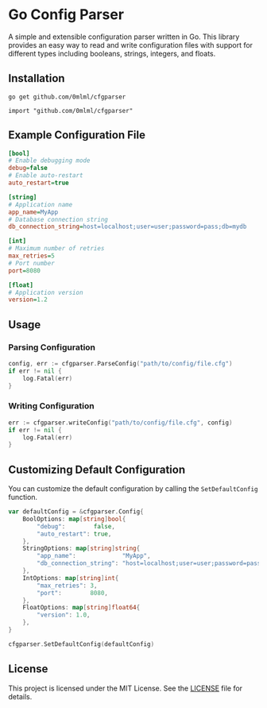# Go Config Parser

A simple and extensible configuration parser written in Go. This library provides an easy way to read and write configuration files with support for different types including booleans, strings, integers, and floats.

## Installation

`go get github.com/0mlml/cfgparser`

`import "github.com/0mlml/cfgparser"`

## Example Configuration File

```ini
[bool]
# Enable debugging mode
debug=false
# Enable auto-restart
auto_restart=true

[string]
# Application name
app_name=MyApp
# Database connection string
db_connection_string=host=localhost;user=user;password=pass;db=mydb

[int]
# Maximum number of retries
max_retries=5
# Port number
port=8080

[float]
# Application version
version=1.2
```

## Usage

### Parsing Configuration

```go
config, err := cfgparser.ParseConfig("path/to/config/file.cfg")
if err != nil {
    log.Fatal(err)
}
```

### Writing Configuration

```go
err := cfgparser.writeConfig("path/to/config/file.cfg", config)
if err != nil {
    log.Fatal(err)
}
```

## Customizing Default Configuration

You can customize the default configuration by calling the `SetDefaultConfig` function.

```go
var defaultConfig = &cfgparser.Config{
	BoolOptions: map[string]bool{
		"debug":        false,
		"auto_restart": true,
	},
	StringOptions: map[string]string{
		"app_name":             "MyApp",
		"db_connection_string": "host=localhost;user=user;password=pass;db=mydb",
	},
	IntOptions: map[string]int{
		"max_retries": 3,
		"port":        8080,
	},
	FloatOptions: map[string]float64{
		"version": 1.0,
	},
}

cfgparser.SetDefaultConfig(defaultConfig)
```

## License

This project is licensed under the MIT License. See the [LICENSE](LICENSE) file for details.
